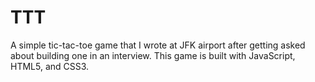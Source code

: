 # TTT

A simple tic-tac-toe game that I wrote at JFK airport after getting asked about building one in an interview. This game is built with JavaScript, HTML5, and CSS3.